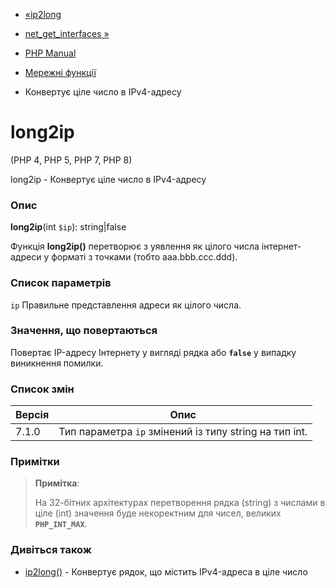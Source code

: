 - [«ip2long](function.ip2long.md)
- [net_get_interfaces »](function.net-get-interfaces.md)

- [PHP Manual](index.md)
- [Мережні функції](ref.network.md)
- Конвертує ціле число в IPv4-адресу

# long2ip

(PHP 4, PHP 5, PHP 7, PHP 8)

long2ip - Конвертує ціле число в IPv4-адресу

### Опис

**long2ip**(int `$ip`): string\|false

Функція **long2ip()** перетворює з уявлення як цілого числа
інтернет-адреси у форматі з точками (тобто aaa.bbb.ccc.ddd).

### Список параметрів

`ip`
Правильне представлення адреси як цілого числа.

### Значення, що повертаються

Повертає IP-адресу Інтернету у вигляді рядка або **`false`** у випадку
виникнення помилки.

### Список змін

| Версія | Опис                                                   |
| ------ | ------------------------------------------------------ |
| 7.1.0  | Тип параметра `ip` змінений із типу string на тип int. |

### Примітки

> **Примітка**:
>
> На 32-бітних архітектурах перетворення рядка (string) з числами в
> ціле (int) значення буде некоректним для чисел, великих
> **`PHP_INT_MAX`**.

### Дивіться також

- [ip2long()](function.ip2long.md) - Конвертує рядок, що містить
IPv4-адреса в ціле число
